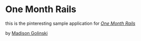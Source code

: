 # One Month Rails

this is the pinteresting sample application for 
[*One Month Rails*](http://onemonthrails.com)

by [Madison Golinski](htp://madisongolinski.com)